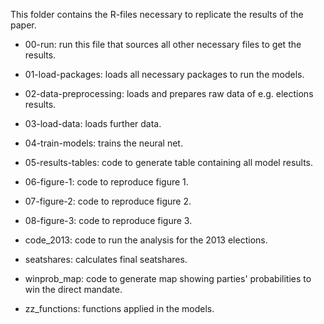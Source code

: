 This folder contains the R-files necessary to replicate the results of the paper.

- 00-run: 			run this file that sources all other necessary files to get the results.
- 01-load-packages: 		loads all necessary packages to run the models.
- 02-data-preprocessing: 	loads and prepares raw data of e.g. elections results.		
- 03-load-data:			loads further data.
- 04-train-models:		trains the neural net.
- 05-results-tables:		code to generate table containing all model results.
- 06-figure-1:			code to reproduce figure 1.
- 07-figure-2:			code to reproduce figure 2.
- 08-figure-3:			code to reproduce figure 3.

- code_2013:			code to run the analysis for the 2013 elections.
- seatshares:			calculates final seatshares.
- winprob_map:			code to generate map showing parties' probabilities to win the direct mandate.
- zz_functions: 		functions applied in the models.
